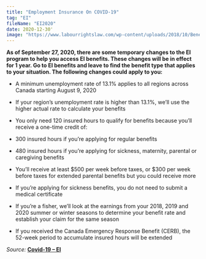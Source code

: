 ```yaml
---
title: "Employment Insurance On COVID-19"
tag: "EI"
fileName: "EI2020"
date: 2020-12-30'
image: "https://www.labourrightslaw.com/wp-content/uploads/2018/10/Benefits-of-Employment-Insurance-1.jpg"
---
```


**As of September 27, 2020, there are some temporary changes to the EI program to help you access EI benefits. These changes will be in effect for 1 year. Go to EI benefits and leave to find the benefit type that applies to your situation. The following changes could apply to you:**

- A minimum unemployment rate of 13.1% applies to all regions across Canada starting August 9, 2020

- If your region’s unemployment rate is higher than 13.1%, we’ll use the higher actual rate to calculate your benefits

- You only need 120 insured hours to qualify for benefits because you’ll receive a one-time credit of:

- 300 insured hours if you’re applying for regular benefits

- 480 insured hours if you’re applying for sickness, maternity, parental or caregiving benefits

- You’ll receive at least $500 per week before taxes, or $300 per week before taxes for extended parental benefits but you could receive more

- If you’re applying for sickness benefits, you do not need to submit a medical certificate

- If you’re a fisher, we’ll look at the earnings from your 2018, 2019 and 2020 summer or winter seasons to determine your benefit rate and establish your claim for the same season

- If you received the Canada Emergency Response Benefit (CERB), the 52-week period to accumulate insured hours will be extended

_Source:_ **[Covid-19 – EI](https://www.canada.ca/en/services/benefits/ei/notice-covid-19.html)**
